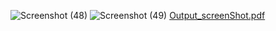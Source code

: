 ![Screenshot (48)](https://github.com/user-attachments/assets/b6ffab98-2809-41d8-bad4-d50d9ab2a5d1)
![Screenshot (49)](https://github.com/user-attachments/assets/3713437f-7345-4e50-bdcc-c86df7b52e5a)
[Output_screenShot.pdf](https://github.com/user-attachments/files/17129847/Output_screenShot.pdf)
